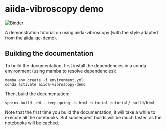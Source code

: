 # aiida-vibroscopy demo

[![Binder](https://mybinder.org/badge_logo.svg)](https://mybinder.org/v2/gh/bastonero/aiida-vibroscopy-demo/HEAD)

A demonstration tutorial on using aiida-vibroscopy (with the style adapted from the [aiida-qe-demo](https://aiida-qe-demo.readthedocs.io/en/latest/)).

## Building the documentation

To build the documentation, first install the dependencies in a conda environment (using mamba to resolve dependencies):

    mamba env create -f environment.yml
    conda activate aiida-vibroscopy-demo

Then, build the documentation:

    sphinx-build -nW --keep-going -b html tutorial tutorial/_build/html

Note that the first time you build the documentation, it will take a while to execute all the notebooks.
But subsequent builds will be much faster, as the notebooks will be cached.
